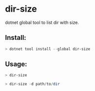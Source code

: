 # dir-size
dotnet global tool to list dir with size.

## Install:

```powershell
> dotnet tool install --global dir-size
```

## Usage:

```powershell
> dir-size
```

```powershell
> dir-size -d path/to/dir
```

